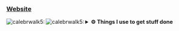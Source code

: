 ### [Website] 
<p>
<img align="left" alt="calebrwalk5:" src="https://github-readme-stats.vercel.app/api?username=calebrwalk5&show_icons=true&hide_border=true&count_private=true" />
<img align="left" alt="calebrwalk5:" src="https://github-readme-stats.vercel.app/api/top-langs/?username=calebrwalk5" />
</p>

<p align="center">
<details>	
  <summary><b>⚙️ Things I use to get stuff done</b></summary>
  	<ul>
  	    <li><b>OS:</b> Pop!OS</li>
	    <li><b>Laptop: </b>Ryzen 5 3600, 2x 980ti, 16GB RAM, ASUS ROG Strix B450-F Gaming</li>
  	    <li><b>Browser: </b> Brave</li>
	    <li><b>Code Editor:</b> Vim</li>
	    <br />
	</ul>	
</details>
</p>

[website]: http://ptsec.duckdns.org/
